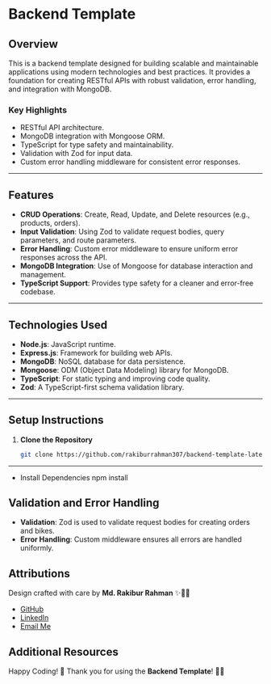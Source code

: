 # Backend Template

## Overview

This is a backend template designed for building scalable and maintainable applications using modern technologies and best practices. It provides a foundation for creating RESTful APIs with robust
validation, error handling, and integration with MongoDB.

### Key Highlights

-    RESTful API architecture.
-    MongoDB integration with Mongoose ORM.
-    TypeScript for type safety and maintainability.
-    Validation with Zod for input data.
-    Custom error handling middleware for consistent error responses.

---

## Features

-    **CRUD Operations**: Create, Read, Update, and Delete resources (e.g., products, orders).
-    **Input Validation**: Using Zod to validate request bodies, query parameters, and route parameters.
-    **Error Handling**: Custom error middleware to ensure uniform error responses across the API.
-    **MongoDB Integration**: Use of Mongoose for database interaction and management.
-    **TypeScript Support**: Provides type safety for a cleaner and error-free codebase.

---

## Technologies Used

-    **Node.js**: JavaScript runtime.
-    **Express.js**: Framework for building web APIs.
-    **MongoDB**: NoSQL database for data persistence.
-    **Mongoose**: ODM (Object Data Modeling) library for MongoDB.
-    **TypeScript**: For static typing and improving code quality.
-    **Zod**: A TypeScript-first schema validation library.

---

## Setup Instructions

1. **Clone the Repository**

     ```bash
     git clone https://github.com/rakiburrahman307/backend-template-latest
     ```

---

-    Install Dependencies npm install

## Validation and Error Handling

-    **Validation**: Zod is used to validate request bodies for creating orders and bikes.
-    **Error Handling**: Custom middleware ensures all errors are handled uniformly.

## Attributions

Design crafted with care by **Md. Rakibur Rahman** ✨🎨🚀

-    [GitHub](https://github.com/rakiburrahman307)
-    [LinkedIn](https://www.linkedin.com/in/md-rakibur-rahman-14b33a2a4/)
-    [Email Me](mailto:rakiburrahman307@gmail.com)

## Additional Resources

Happy Coding! 🚀 Thank you for using the **Backend Template**! 🚴‍♂️
